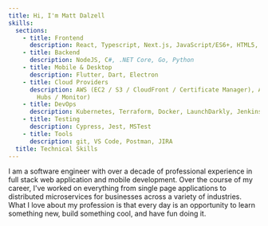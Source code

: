 ```yaml
---
title: Hi, I'm Matt Dalzell
skills:
  sections:
    - title: Frontend
      description: React, Typescript, Next.js, JavaScript/ES6+, HTML5, CSS
    - title: Backend
      description: NodeJS, C#, .NET Core, Go, Python
    - title: Mobile & Desktop
      description: Flutter, Dart, Electron
    - title: Cloud Providers
      description: AWS (EC2 / S3 / CloudFront / Certificate Manager), Azure (Event
        Hubs / Monitor)
    - title: DevOps
      description: Kubernetes, Terraform, Docker, LaunchDarkly, Jenkins
    - title: Testing
      description: Cypress, Jest, MSTest
    - title: Tools
      description: git, VS Code, Postman, JIRA
  title: Technical Skills
---
```

I am a software engineer with over a decade of professional experience in full stack web application and mobile development. Over the course of my career, I've worked on everything from single page applications to distributed microservices for businesses across a variety of industries. What I love about my profession is that every day is an opportunity to learn something new, build something cool, and have fun doing it.